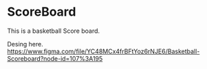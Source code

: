 # ScoreBoard


This is a basketball Score board.

Desing here. 
https://www.figma.com/file/YC48MCx4frBFtYoz6rNJE6/Basketball-Scoreboard?node-id=107%3A195


